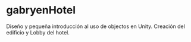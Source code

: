 # gabryenHotel
Diseño y pequeña introducción al uso de objectos en Unity. Creación del edificio y Lobby del hotel.
